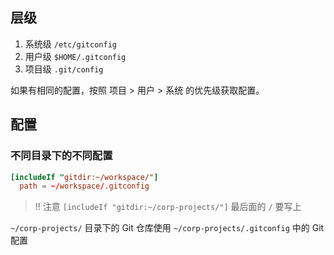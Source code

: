 ## 层级

1. 系统级 `/etc/gitconfig`
2. 用户级 `$HOME/.gitconfig`
3. 项目级 `.git/config`

如果有相同的配置，按照 项目 > 用户 > 系统 的优先级获取配置。

## 配置

### 不同目录下的不同配置

```toml
[includeIf "gitdir:~/workspace/"]
  path = ~/workspace/.gitconfig
```

> !! 注意 `[includeIf "gitdir:~/corp-projects/"]` 最后面的 `/` 要写上

`~/corp-projects/` 目录下的  Git 仓库使用 `~/corp-projects/.gitconfig` 中的 Git 配置

